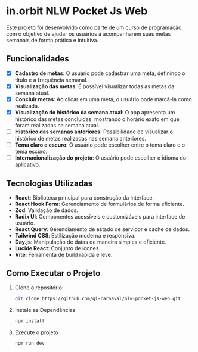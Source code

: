 # in.orbit NLW Pocket Js Web

Este projeto foi desenvolvido como parte de um curso de programação, com o objetivo de ajudar os usuários a acompanharem suas metas semanais de forma prática e intuitiva.

## Funcionalidades

- [x] **Cadastro de metas**: O usuário pode cadastrar uma meta, definindo o título e a frequência semanal.
- [x] **Visualização das metas**: É possível visualizar todas as metas da semana atual.
- [x] **Concluir metas**: Ao clicar em uma meta, o usuário pode marcá-la como realizada.
- [x] **Visualização do histórico da semana atual**: O app apresenta um histórico das metas concluídas, mostrando o horário exato em que foram realizadas na semana atual.
- [ ] **Histórico das semanas anteriores**: Possibilidade de visualizar o histórico de metas realizadas nas semana anteriores.
- [ ] **Tema claro e escuro**: O usuário pode escolher entre o tema claro e o tema escuro.
- [ ] **Internacionalização do projeto**: O usuário pode escolher o idioma do aplicativo.

## Tecnologias Utilizadas

- **React**: Biblioteca principal para construção da interface.
- **React Hook Form**: Gerenciamento de formulários de forma eficiente.
- **Zod**: Validação de dados.
- **Radix UI**: Componentes acessíveis e customizáveis para interface de usuário.
- **React Query**: Gerenciamento de estado de servidor e cache de dados.
- **Tailwind CSS**: Estilização moderna e responsiva.
- **Day.js**: Manipulação de datas de maneira simples e eficiente.
- **Lucide React**: Conjunto de ícones.
- **Vite**: Ferramenta de build rápida e leve.

## Como Executar o Projeto

1. Clone o repositório:
   ```bash
   git clone https://github.com/gi-carnaval/nlw-pocket-js-web.git
   
2. Instale as Dependências
   ```bash
   npm install

3. Execute o projeto
   ```bash
   npm run dev
